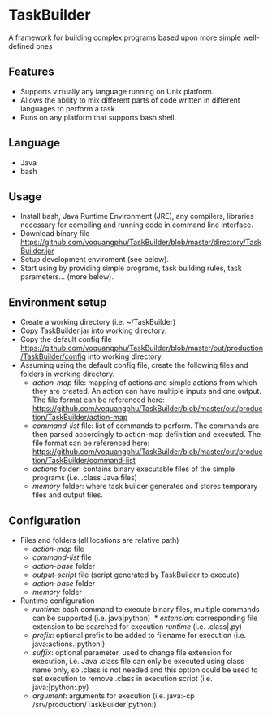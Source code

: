 # TaskBuilder
A framework for building complex programs based upon more simple well-defined ones

## Features
* Supports virtually any language running on Unix platform.
* Allows the ability to mix different parts of code written in different languages to perform a task.
* Runs on any platform that supports bash shell.

## Language
* Java
* bash

## Usage
* Install bash, Java Runtime Environment (JRE), any compilers, libraries necessary for compiling and running code in command line interface.
* Download binary file https://github.com/voquangphu/TaskBuilder/blob/master/directory/TaskBuilder.jar
* Setup development enviroment (see below).
* Start using by providing simple programs, task building rules, task parameters... (more below).

## Environment setup
* Create a working directory (i.e. ~/TaskBuilder)
* Copy TaskBuilder.jar into working directory.
* Copy the default config file https://github.com/voquangphu/TaskBuilder/blob/master/out/production/TaskBuilder/config into working directory.
* Assuming using the default config file, create the following files and folders in working directory.
  * <i>action-map</i> file: mapping of actions and simple actions from which they are created. An action can have multiple inputs and one output. The file format can be referenced here: https://github.com/voquangphu/TaskBuilder/blob/master/out/production/TaskBuilder/action-map
  * <i>command-list</i> file: list of commands to perform. The commands are then parsed accordingly to action-map definition and executed. The file format can be referenced here: https://github.com/voquangphu/TaskBuilder/blob/master/out/production/TaskBuilder/command-list
  * <i>actions</i> folder: contains binary executable files of the simple programs (i.e. .class Java files)
  * <i>memory</i> folder: where task builder generates and stores temporary files and output files.

## Configuration
* Files and folders (all locations are relative path)
  * <i>action-map</i> file
  * <i>command-list</i> file
  * <i>action-base</i> folder
  * <i>output-script</i> file (script generated by TaskBuilder to execute)
  * <i>action-base</i> folder
  * <i>memory</i> folder
* Runtime configuration
  * <i>runtime</i>: bash command to execute binary files, multiple commands can be supported (i.e. java|python)
  * <i>extension</i>: corresponding file extension to be searched for execution <i>runtime</i> (i.e. .class|.py)
  * <i>prefix</i>: optional prefix to be added to filename for execution (i.e. java:actions.|python:)
  * <i>suffix</i>: optional parameter, used to change file extension for execution, i.e. Java .class file can only be executed using class name only, so .class is not needed and this option could be used to set execution to remove .class in execution script (i.e. java:|python:.py)
  * <i>argument</i>: arguments for execution (i.e. java:-cp /srv/production/TaskBuilder|python:)
